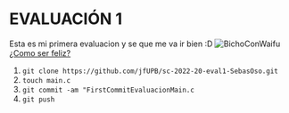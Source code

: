 # EVALUACIÓN 1
Esta es mi primera evaluacion y se que me va ir bien :D
![BichoConWaifu](https://pbs.twimg.com/media/E_BzpwBVEAARy7O?format=jpg&name=medium)
[¿Como ser feliz?](https://www.cigna.com/es-us/knowledge-center/how-to-be-happy)
1. `git clone https://github.com/jfUPB/sc-2022-20-eval1-SebasOso.git` 
2. `touch main.c`
3. `git commit -am "FirstCommitEvaluacionMain.c`
4. `git push`
